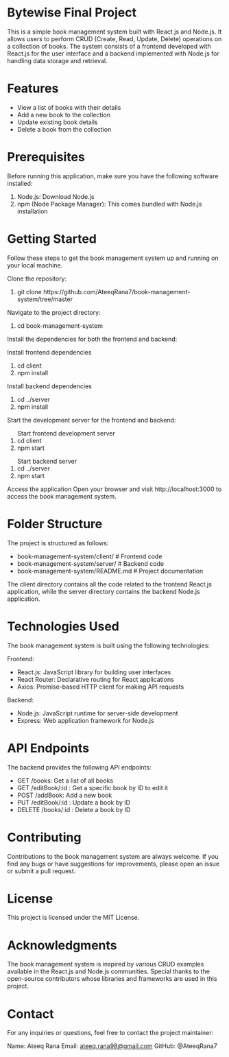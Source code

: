 # Bytewise Final Project

This is a simple book management system built with React.js and Node.js. It allows users to perform CRUD (Create, Read, Update, Delete) operations on a collection of books. The system consists of a frontend developed with React.js for the user interface and a backend implemented with Node.js for handling data storage and retrieval.

# Features

<ul>
  <li>View a list of books with their details</li>
  <li>Add a new book to the collection</li>
  <li>Update existing book details</li>
   <li>Delete a book from the collection</li>
</ul>

# Prerequisites

Before running this application, make sure you have the following software installed:

<ol>
  <li>Node.js: Download Node.js</li>
  <li>npm (Node Package Manager): This comes bundled with Node.js installation</li>
</ol>

# Getting Started

Follow these steps to get the book management system up and running on your local machine.

Clone the repository:

<ol>
  <li>git clone https://github.com/AteeqRana7/book-management-system/tree/master</li>
</ol>

Navigate to the project directory:

<ol>
  <li>cd book-management-system</li>
</ol>

Install the dependencies for both the frontend and backend:

Install frontend dependencies

<ol>
  <li>cd client</li>
  <li>npm install</li>
</ol>

Install backend dependencies

<ol>
  <li>cd ../server</li>
    <li>npm install</li>
</ol>

Start the development server for the frontend and backend:

<ol>
  Start frontend development server
  <li>cd client</li>
   <li>npm start</li>
</ol>

<ol>
  Start backend server
  <li>cd ../server</li>
  <li>npm start</li>
</ol>
Access the application
Open your browser and visit http://localhost:3000 to access the book management system.

# Folder Structure

The project is structured as follows:

<ul>
  <li>book-management-system/client/         # Frontend code</li>
  <li>book-management-system/server/         # Backend code</li>
  <li>book-management-system/README.md       # Project documentation</li>
</ul>

The client directory contains all the code related to the frontend React.js application, while the server directory contains the backend Node.js application.

# Technologies Used

The book management system is built using the following technologies:

Frontend:

<ul>
  <li>React.js: JavaScript library for building user interfaces</li>
  <li>React Router: Declarative routing for React applications</li>
  <li>Axios: Promise-based HTTP client for making API requests</li>
</ul>

Backend:

<ul>
  <li>Node.js: JavaScript runtime for server-side development</li>
  <li>Express: Web application framework for Node.js</li>
</ul>

# API Endpoints

The backend provides the following API endpoints:

<ul>
  <li>GET /books: Get a list of all books</li>
  <li>GET /editBook/:id : Get a specific book by ID to edit it</li>
   <li>POST /addBook: Add a new book</li>
  <li>PUT /editBook/:id : Update a book by ID</li>
  <li>DELETE /books/:id : Delete a book by ID</li>
</ul>

# Contributing

Contributions to the book management system are always welcome. If you find any bugs or have suggestions for improvements, please open an issue or submit a pull request.

# License

This project is licensed under the MIT License.

# Acknowledgments

The book management system is inspired by various CRUD examples available in the React.js and Node.js communities.
Special thanks to the open-source contributors whose libraries and frameworks are used in this project.

# Contact

For any inquiries or questions, feel free to contact the project maintainer:

Name: Ateeq Rana
Email: ateeq.rana98@gmail.com
GitHub: @AteeqRana7
